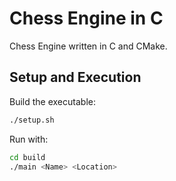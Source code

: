 # Chess Engine in C

Chess Engine written in C and CMake.

## Setup and Execution

Build the executable:
```bash
./setup.sh
```

Run with:

```bash
cd build
./main <Name> <Location>
```